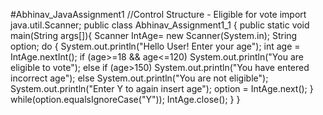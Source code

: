 #Abhinav_JavaAssignment1
//Control Structure - Eligible for vote
import java.util.Scanner;
public class Abhinav_Assignment1_1 {
	public static void main(String args[]){
	Scanner IntAge= new Scanner(System.in);
	String option;
	do
	{
		System.out.println("Hello User! Enter your age");
		int age = IntAge.nextInt();
	if (age>=18 && age<=120)
		System.out.println("You are eligible to vote");
	else if (age>150)
		System.out.println("You have entered incorrect age");
	else
		System.out.println("You are not eligible");
	System.out.println("Enter Y to again insert age");
	option = IntAge.next();
	}
	while(option.equalsIgnoreCase("Y"));
	IntAge.close();
	}
}
